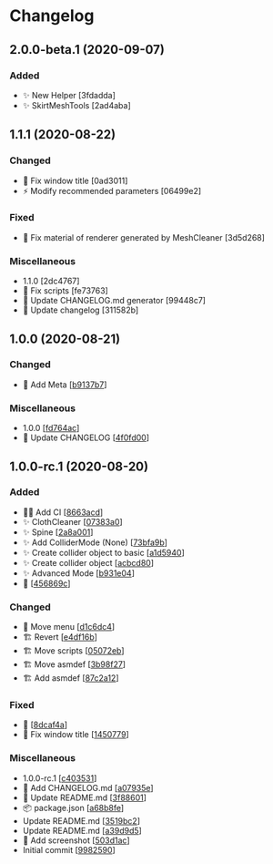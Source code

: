 # Changelog

<a name="2.0.0-beta.1"></a>
## 2.0.0-beta.1 (2020-09-07)

### Added

- ✨ New Helper [3fdadda]
- ✨ SkirtMeshTools [2ad4aba]


<a name="1.1.1"></a>
## 1.1.1 (2020-08-22)

### Changed

- 💄 Fix window title [0ad3011]
- ⚡ Modify recommended parameters [06499e2]

### Fixed

- 🐛 Fix material of renderer generated by MeshCleaner [3d5d268]

### Miscellaneous

-  1.1.0 [2dc4767]
- 🔨 Fix scripts [fe73763]
- 📝 Update CHANGELOG.md generator [99448c7]
- 📝 Update changelog [311582b]


<a name="1.0.0"></a>
## 1.0.0 (2020-08-21)

### Changed

- 🍱 Add Meta [[b9137b7](https://github.com/esnya/UnityClothSkirtHelper/commit/b9137b7278ffddc0f5129d541276c5d0e276787f)]

### Miscellaneous

-  1.0.0 [[fd764ac](https://github.com/esnya/UnityClothSkirtHelper/commit/fd764ac87455ba3a09f78dd9a458318ebe11584c)]
- 📝 Update CHANGELOG [[4f0fd00](https://github.com/esnya/UnityClothSkirtHelper/commit/4f0fd00ab71117a2355d0ea3d28c7ecb86415e2e)]


<a name="1.0.0-rc.1"></a>
## 1.0.0-rc.1 (2020-08-20)

### Added

- 👷‍♂️ Add CI [[8663acd](https://github.com/esnya/UnityClothSkirtHelper/commit/8663acd9990cefcac78dbdcdcd08c9ce77dd052c)]
- ✨ ClothCleaner [[07383a0](https://github.com/esnya/UnityClothSkirtHelper/commit/07383a003511ebd9f3739b0c05fc13e8d629a412)]
- ✨ Spine [[2a8a001](https://github.com/esnya/UnityClothSkirtHelper/commit/2a8a0018e0c8dda6636506e270b2bdb0d8993318)]
- ✨ Add ColliderMode (None) [[73bfa9b](https://github.com/esnya/UnityClothSkirtHelper/commit/73bfa9b5f9790267e3fbbf804665ce17c396bea3)]
- ✨ Create collider object to basic [[a1d5940](https://github.com/esnya/UnityClothSkirtHelper/commit/a1d5940793f7846546f5e26fb00b7acf97ed54d8)]
- ✨ Create collider object [[acbcd80](https://github.com/esnya/UnityClothSkirtHelper/commit/acbcd80e38df926675924ce88857cd8cffd22a46)]
- ✨ Advanced Mode [[b931e04](https://github.com/esnya/UnityClothSkirtHelper/commit/b931e0460d8c67dd8a119fc24e2e80bf1a88242b)]
- 🎉  [[456869c](https://github.com/esnya/UnityClothSkirtHelper/commit/456869c36fcf933cb26e2acfe9485d959bedeef2)]

### Changed

- 💄 Move menu [[d1c6dc4](https://github.com/esnya/UnityClothSkirtHelper/commit/d1c6dc4d1dfe39896f6e619413c674cfecb78aa1)]
- 🏗️ Revert [[e4df16b](https://github.com/esnya/UnityClothSkirtHelper/commit/e4df16b4962e34ad9e7c66563ccdfda6af6471fe)]
- 🏗️ Move scripts [[05072eb](https://github.com/esnya/UnityClothSkirtHelper/commit/05072eb5d0db8cfe64bb7711fbff92f8d44ecf79)]
- 🏗️ Move asmdef [[3b98f27](https://github.com/esnya/UnityClothSkirtHelper/commit/3b98f27b8ae64e11c3c6208de725627bb1e75096)]
- 🏗️ Add asmdef [[87c2a12](https://github.com/esnya/UnityClothSkirtHelper/commit/87c2a128c54d39d55ea4e3655b7027fb9a6a7a06)]

### Fixed

- 🐛  [[8dcaf4a](https://github.com/esnya/UnityClothSkirtHelper/commit/8dcaf4a583cfe30e4bec237a4d79e380c7c54865)]
- 🐛 Fix window title [[1450779](https://github.com/esnya/UnityClothSkirtHelper/commit/1450779542845c935437d2b144a2f3db83f75723)]

### Miscellaneous

-  1.0.0-rc.1 [[c403531](https://github.com/esnya/UnityClothSkirtHelper/commit/c40353105714082e3c73b441bf5b713958529478)]
- 📝 Add CHANGELOG.md [[a07935e](https://github.com/esnya/UnityClothSkirtHelper/commit/a07935ef883fd8abf7ff316df8595813c67a3785)]
- 📝 Update README.md [[3f88601](https://github.com/esnya/UnityClothSkirtHelper/commit/3f8860197794d75169c2585177d7a1cfde2d2118)]
- 📦 package.json [[a68b8fe](https://github.com/esnya/UnityClothSkirtHelper/commit/a68b8fefd6d3f168a7340575a9fa5ef02603c7c2)]
-  Update README.md [[3519bc2](https://github.com/esnya/UnityClothSkirtHelper/commit/3519bc278791c0e7bb9988ebb68d14e8bb685725)]
-  Update README.md [[a39d9d5](https://github.com/esnya/UnityClothSkirtHelper/commit/a39d9d5593b9ae641f5299eb3fa6859a63c0f2d9)]
- 📝 Add screenshot [[503d1ac](https://github.com/esnya/UnityClothSkirtHelper/commit/503d1ac486eae9560f61b294fe910cb3f12db620)]
-  Initial commit [[9982590](https://github.com/esnya/UnityClothSkirtHelper/commit/9982590336ecac32c5007d8916f67caf2abaf284)]


